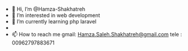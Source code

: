 - 👋 Hi, I’m @Hamza-Shakhatreh
- 👀 I’m interested in web development
- 🌱 I’m currently learning php laravel
- 
- 📫 How to reach me gmail: Hamza.Saleh.Shakhatreh@gmail.com   tele : 00962797883671

<!---
Hamza-Shakhatreh/Hamza-Shakhatreh is a ✨ special ✨ repository because its `README.md` (this file) appears on your GitHub profile.
You can click the Preview link to take a look at your changes.
--->
